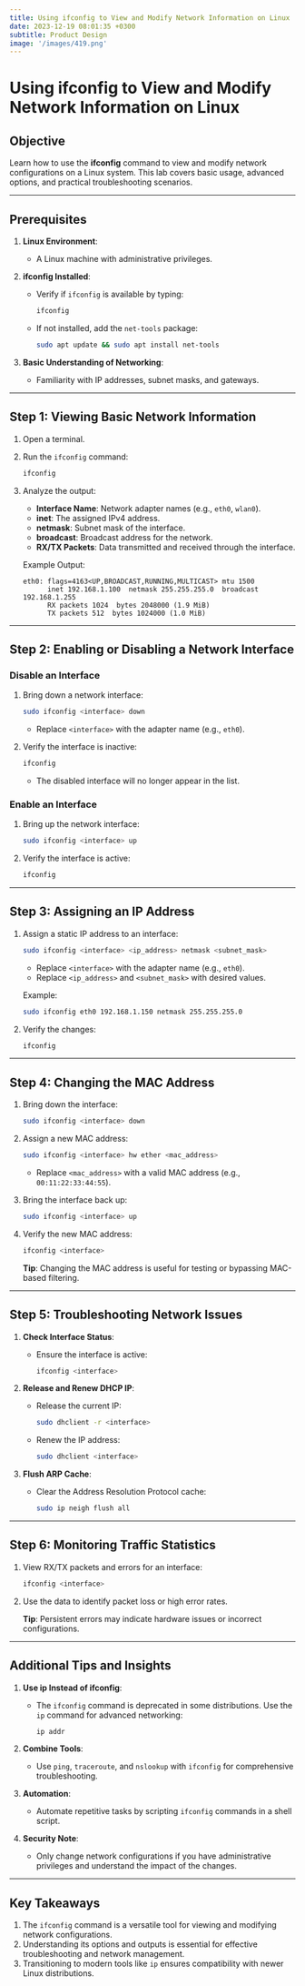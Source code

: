 ```yaml
---
title: Using ifconfig to View and Modify Network Information on Linux
date: 2023-12-19 08:01:35 +0300
subtitle: Product Design
image: '/images/419.png'
---
```

# Using ifconfig to View and Modify Network Information on Linux

## **Objective**
Learn how to use the **ifconfig** command to view and modify network configurations on a Linux system. This lab covers basic usage, advanced options, and practical troubleshooting scenarios.

---

## **Prerequisites**
1. **Linux Environment**:
   - A Linux machine with administrative privileges.

2. **ifconfig Installed**:
   - Verify if `ifconfig` is available by typing:
     ```bash
     ifconfig
     ```
   - If not installed, add the `net-tools` package:
     ```bash
     sudo apt update && sudo apt install net-tools
     ```

3. **Basic Understanding of Networking**:
   - Familiarity with IP addresses, subnet masks, and gateways.

---

## **Step 1: Viewing Basic Network Information**
1. Open a terminal.
2. Run the `ifconfig` command:
   ```bash
   ifconfig
   ```
3. Analyze the output:
   - **Interface Name**: Network adapter names (e.g., `eth0`, `wlan0`).
   - **inet**: The assigned IPv4 address.
   - **netmask**: Subnet mask of the interface.
   - **broadcast**: Broadcast address for the network.
   - **RX/TX Packets**: Data transmitted and received through the interface.

   Example Output:
   ```
   eth0: flags=4163<UP,BROADCAST,RUNNING,MULTICAST> mtu 1500
         inet 192.168.1.100  netmask 255.255.255.0  broadcast 192.168.1.255
         RX packets 1024  bytes 2048000 (1.9 MiB)
         TX packets 512  bytes 1024000 (1.0 MiB)
   ```

---

## **Step 2: Enabling or Disabling a Network Interface**
### **Disable an Interface**
1. Bring down a network interface:
   ```bash
   sudo ifconfig <interface> down
   ```
   - Replace `<interface>` with the adapter name (e.g., `eth0`).

2. Verify the interface is inactive:
   ```bash
   ifconfig
   ```
   - The disabled interface will no longer appear in the list.

### **Enable an Interface**
1. Bring up the network interface:
   ```bash
   sudo ifconfig <interface> up
   ```
2. Verify the interface is active:
   ```bash
   ifconfig
   ```

---

## **Step 3: Assigning an IP Address**
1. Assign a static IP address to an interface:
   ```bash
   sudo ifconfig <interface> <ip_address> netmask <subnet_mask>
   ```
   - Replace `<interface>` with the adapter name (e.g., `eth0`).
   - Replace `<ip_address>` and `<subnet_mask>` with desired values.

   Example:
   ```bash
   sudo ifconfig eth0 192.168.1.150 netmask 255.255.255.0
   ```

2. Verify the changes:
   ```bash
   ifconfig
   ```

---

## **Step 4: Changing the MAC Address**
1. Bring down the interface:
   ```bash
   sudo ifconfig <interface> down
   ```

2. Assign a new MAC address:
   ```bash
   sudo ifconfig <interface> hw ether <mac_address>
   ```
   - Replace `<mac_address>` with a valid MAC address (e.g., `00:11:22:33:44:55`).

3. Bring the interface back up:
   ```bash
   sudo ifconfig <interface> up
   ```

4. Verify the new MAC address:
   ```bash
   ifconfig <interface>
   ```

   **Tip**: Changing the MAC address is useful for testing or bypassing MAC-based filtering.

---

## **Step 5: Troubleshooting Network Issues**
1. **Check Interface Status**:
   - Ensure the interface is active:
     ```bash
     ifconfig <interface>
     ```

2. **Release and Renew DHCP IP**:
   - Release the current IP:
     ```bash
     sudo dhclient -r <interface>
     ```
   - Renew the IP address:
     ```bash
     sudo dhclient <interface>
     ```

3. **Flush ARP Cache**:
   - Clear the Address Resolution Protocol cache:
     ```bash
     sudo ip neigh flush all
     ```

---

## **Step 6: Monitoring Traffic Statistics**
1. View RX/TX packets and errors for an interface:
   ```bash
   ifconfig <interface>
   ```
2. Use the data to identify packet loss or high error rates.

   **Tip**: Persistent errors may indicate hardware issues or incorrect configurations.

---

## **Additional Tips and Insights**
1. **Use ip Instead of ifconfig**:
   - The `ifconfig` command is deprecated in some distributions. Use the `ip` command for advanced networking:
     ```bash
     ip addr
     ```

2. **Combine Tools**:
   - Use `ping`, `traceroute`, and `nslookup` with `ifconfig` for comprehensive troubleshooting.

3. **Automation**:
   - Automate repetitive tasks by scripting `ifconfig` commands in a shell script.

4. **Security Note**:
   - Only change network configurations if you have administrative privileges and understand the impact of the changes.

---

## **Key Takeaways**
1. The `ifconfig` command is a versatile tool for viewing and modifying network configurations.
2. Understanding its options and outputs is essential for effective troubleshooting and network management.
3. Transitioning to modern tools like `ip` ensures compatibility with newer Linux distributions.
